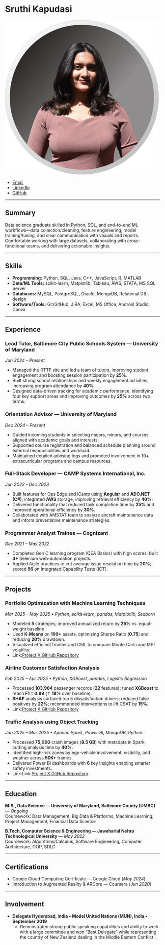# Sruthi Kapudasi

![Headshot](docs/headshot.png)


- [Email](sruthiprasad2024@gmail.com)
- [LinkedIn](https://www.linkedin.com/in/sruthi-kapudasi/) 
- [GitHub](https://github.com/Sruthi1203)

---

## Summary
Data science graduate skilled in Python, SQL, and end-to-end ML workflows—data collection/cleaning, feature engineering, model training/tuning, and clear communication with visuals and reports. Comfortable working with large datasets, collaborating with cross-functional teams, and delivering actionable insights.

---

## Skills
- **Programming:** Python, SQL, Java, C++, JavaScript, R, MATLAB  
- **Data/ML Tools:** scikit-learn, Matplotlib, Tableau, AWS, STATA, MS SQL Server  
- **Databases:** MySQL, PostgreSQL, Oracle, MongoDB, Relational DB design  
- **Software/Tools:** Git/GitHub, JIRA, Excel, MS Office, Android Studio, Canva

---

## Experience

### Lead Tutor, Baltimore City Public Schools System — University of Maryland  
*Jan 2024 – Present*  
- Managed the RTTP site and led a team of tutors, improving student engagement and boosting session participation by **25%**.  
- Built strong school relationships and weekly engagement activities, increasing program attendance by **40%**.  
- Designed data-driven tracking for academic performance, identifying four key support areas and improving outcomes by **25%** across two terms.

### Orientation Advisor — University of Maryland  
*Dec 2024 – Present*  
- Guided incoming students in selecting majors, minors, and courses aligned with academic goals and interests.
- Supported course registration and balanced schedule planning around external responsibilities and workload.
- Maintained detailed advising logs and promoted involvement in 10+ extracurricular programs and campus resources.

### Full-Stack Developer — CAMP Systems International, Inc.  
*Jun 2022 – Dec 2023*  
- Built features for Ops Edge and iCamp using **Angular** and **ADO.NET (C#)**; integrated **AWS** storage, improving retrieval efficiency by **40%**.  
- Delivered functionality that reduced task completion time by **25%** and improved operational efficiency by **30%**.  
- Collaborated with AMSTAT team to analyze aircraft maintenance data and inform preventative maintenance strategies.

### Programmer Analyst Trainee — Cognizant  
*Dec 2021 – May 2022*  
- Completed Gen C learning program (QEA Basics) with high scores; built **3+** Selenium web-automation projects.  
- Applied Agile practices to cut average issue resolution time by **20%**; scored **96** on Integrated Capability Tests (ICT).

---

## Projects

### Portfolio Optimization with Machine Learning Techniques  
*Mar 2025 – May 2025 • Python, scikit-learn, pandas, Matplotlib, Seaborn*  
- Modeled **5** strategies; improved annualized return by **25%** vs. equal-weight baseline.  
- Used **K-Means** on **100+** assets, optimizing Sharpe Ratio (**0.75**) and reducing **20%** drawdown.  
- Visualized efficient frontier and CML to compare Monte Carlo and MPT volatility.
- Link:[Project X GitHub Repository](https://github.com/Sruthi1203/portfolio-optimization-ml)

### Airline Customer Satisfaction Analysis  
*Feb 2025 – Apr 2025 • Python, XGBoost, pandas, Logistic Regression*  
- Processed **103,904** passenger records (**22** features); tuned **XGBoost** to reach **F1 = 0.89** (↑ **18%** over baseline).  
- **SHAP** analysis surfaced top 5 dissatisfaction drivers; reduced false positives by **22%**; recommended interventions to lift CSAT by **15%**.
- Link:[Project X GitHub Repository](https://github.com/Sruthi1203/Airline-Customer-Satisfaction)

### Traffic Analysis using Object Tracking  
*Jan 2025 – Mar 2025 • Apache Spark, Power BI, MongoDB, Python*  
- Processed **75,000** crash images (**8.5 GB**) with metadata in Spark, cutting analysis time by **40%**.  
- Identified high-risk zones by ego-vehicle involvement, visibility, and weather across **50K+** frames.  
- Delivered Power BI dashboards with **6** key insights enabling smarter safety investments.
- Link:Link:[Project X GitHub Repository](https://github.com/Sruthi1203/Car-Crash-Traffic-Analysis)

---

## Education
**M.S., Data Science — University of Maryland, Baltimore County (UMBC)** — *Ongoing*  
Coursework: Data Management, Big Data & Platforms, Machine Learning, Project Management, Financial Data Science

**B.Tech, Computer Science & Engineering — Jawaharlal Nehru Technological University** — *May 2022*  
Coursework: Algorithms/Calculus, Software Engineering, Computer Architecture, OOP, SDLC

---

## Certifications
- Google Cloud Computing Certificate — Google Cloud (*May 2024*)  
- Introduction to Augmented Reality & ARCore — Coursera (*Jun 2020*)

---

## Involvement
- **Delegate Hyderabad, India • Model United Nations (MUN), India • September 2019**
  - Demonstrated strong public speaking capabilities and ability to work with a large committee and won “Best Delegate” while representing the country of New Zealand dealing in the Middle Eastern Conflict..


